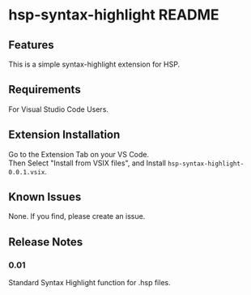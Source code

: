 # hsp-syntax-highlight README

## Features

This is a simple syntax-highlight extension for HSP.  

## Requirements

For Visual Studio Code Users.

## Extension Installation

Go to the Extension Tab on your VS Code.  
Then Select "Install from VSIX files", and Install `hsp-syntax-highlight-0.0.1.vsix`.

## Known Issues

None. If you find, please create an issue.

## Release Notes

### 0.01

Standard Syntax Highlight function for .hsp files.

